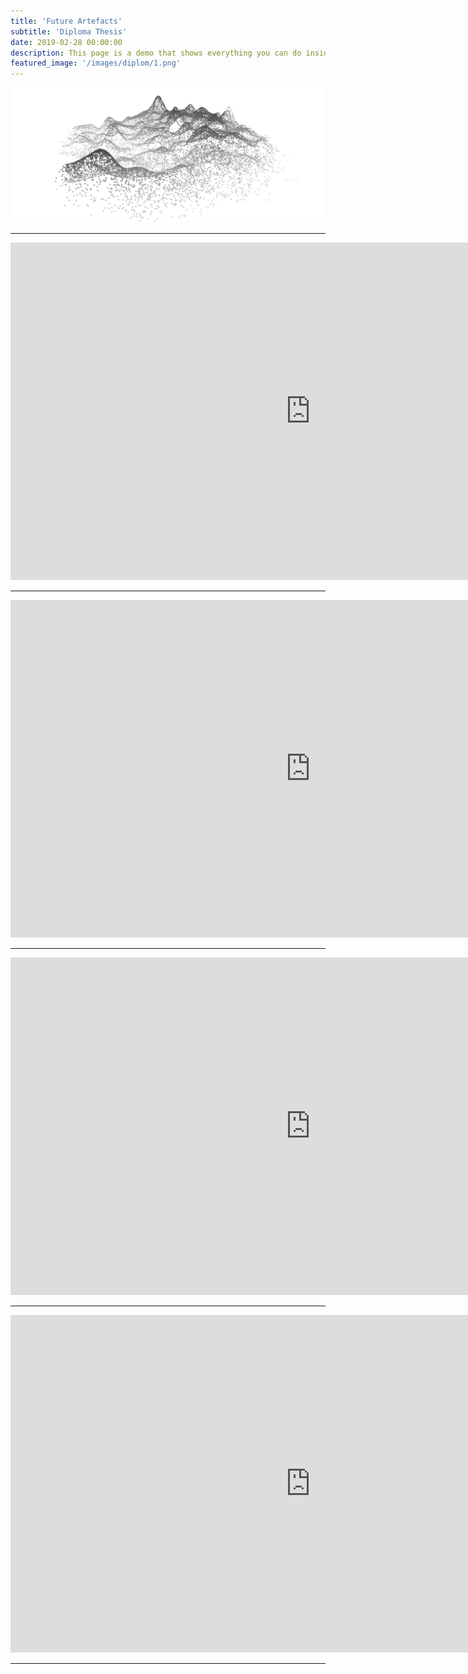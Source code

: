 ```yaml
---
title: 'Future Artefacts'
subtitle: 'Diploma Thesis'
date: 2019-02-28 00:00:00
description: This page is a demo that shows everything you can do inside portfolio and blog posts.
featured_image: '/images/diplom/1.png'
---
```


![](/images/diplom/2.png#full)

---

<iframe src="https://player.vimeo.com/video/315110919?color=ffffff&byline=0&portrait=0" width="960" height="540" frameborder="0" allow="autoplay; fullscreen" allowfullscreen></iframe>

---

<iframe src="https://player.vimeo.com/video/315107791?color=ffffff&byline=0&portrait=0" width="960" height="540" frameborder="0" allow="autoplay; fullscreen" allowfullscreen></iframe>

---

<iframe src="https://player.vimeo.com/video/315107072?color=ffffff&byline=0&portrait=0" width="960" height="540" frameborder="0" allow="autoplay; fullscreen" allowfullscreen></iframe>

---

<iframe src="https://player.vimeo.com/video/315105836?color=ffffff&byline=0&portrait=0" width="960" height="540" frameborder="0" allow="autoplay; fullscreen" allowfullscreen></iframe>

---

